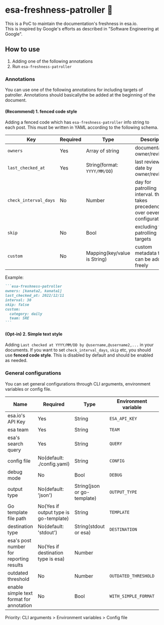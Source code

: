 esa-freshness-patroller :cop:
===

This is a PoC to maintain the documentation's freshness in esa.io.  
This is inspired by Google's efforts as described in "Software Engineering at Google".

## How to use

1. Adding one of the following annotations
2. Run `esa-freshness-patroller`

### Annotations
You can use one of the following annotations for including targets of patroller.
Annotations should basicallythe be added at the beginning of the document.

#### (Recommend) 1. fenced code style
Adding a fenced code which has `esa-freshness-patroller` info string to each post.
This must be written in YAML according to the following schema.

| Key | Required | Type | Description |
| --- | -------- | ---- | ----------- |
| `owners` | Yes | Array of string | documentation owner/reviewer |
| `last_checked_at` | Yes | String(format: `YYYY/MM/DD`) | last reviewed date by owner/reviewers |
| `check_interval_days` | No | Number | day for patrolling interval. this takes precedence over oeverall configuration |
| `skip` | No | Bool | excluding from patrolling targets |
| `custom` | No | Mapping(key/value is String) | custom metadata that can be added freely |


Example:

````markdown
```esa-freshness-patroller
owners: [kanata2, kanata1]
last_checked_at: 2022/12/11
interval: 30
skip: false
custom:
  category: daily
  team: SRE
```
````

#### (Opt-in) 2. Simple text style
Adding `Last checked at YYYY/MM/DD by @username,@username2,...` in your documents.
If you want to set `check_interval_days`, `skip` etc, you should use **fenced code style**.
This is disabled by default and should be enabled as needed.


### General configurations
You can set general configurations through CLI arguments, environment variables or config file.

| Name | Required | Type | Environment variable | CLI argument | key for Config file(YAML) |
| ---- | -------- | ---- | -------------------- | ------------ | ----------------- |
| esa.io's API Key | Yes | String | `ESA_API_KEY` | | esaApiKey (not recommended) |
| esa team | Yes | String | `TEAM` | `--team` | team | 
| esa's search query | Yes | String | `QUERY` | `--query` | query |
| config file | No(default: ./config.yaml) | String | `CONFIG` | `--config` | |
| debug mode | No | Bool | `DEBUG` | | debug |
| output type | No(default: 'json') | String(json or go-template) | `OUTPUT_TYPE` | `--output` | outputType |
| Go template file path | No(Yes if output type is go-template) | String | `TEMPLATE` | `--template` | template |
| destination type | No(default: 'stdout') | String(stdout or esa) | `DESTINATION` | `--destination` | destination |
| esa's post number for reporting results | No(Yes if destination type is esa) | Number | | | esa.reportPostNumber |
| outdated threshold | No | Number | `OUTDATED_THRESHOLD` | `--outdated-threshold` | outdatedThreshold |
| enable simple text format for annotation | No | Bool | `WITH_SIMPLE_FORMAT` | `--with-simple-format` | withSimpleFormat |

Priority: CLI arguments > Environment variables > Config file
